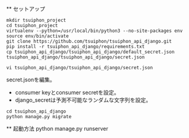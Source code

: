 ** セットアップ
```
mkdir tsuiphon_project
cd tsuiphon_project
virtualenv --python=/usr/local/bin/python3 --no-site-packages env
source env/bin/activate
git clone https://github.com/tsuiphon/tsuiphon_api_django.git
pip install -r tsuiphon_api_django/requirements.txt
cp tsuiphon_api_django/tsuiphon_api_django/default_secret.json tsuiphon_api_django/tsuiphon_api_django/secret.json
```

```
vi tsuiphon_api_django/tsuiphon_api_django/secret.json
```

secret.jsonを編集。

- consumer keyとconsumer secretを設定。
- django_secretは予測不可能なランダムな文字列を設定。

```
cd tsuiphon_api_django
python manage.py migrate
```

** 起動方法
python manage.py runserver
